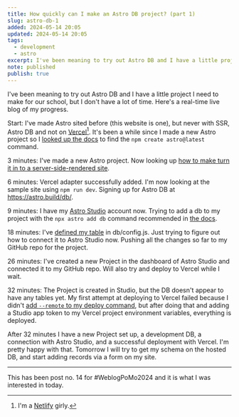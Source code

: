 ```yaml
---
title: How quickly can I make an Astro DB project? (part 1)
slug: astro-db-1
added: 2024-05-14 20:05
updated: 2024-05-14 20:05
tags:
  - development
  - astro
excerpt: I've been meaning to try out Astro DB and I have a little project I need to make for our school, but I don't have a lot of time. Here's a real-time live blog of my progress.
note: published
publish: true
---
```

I've been meaning to try out Astro DB and I have a little project I need to make for our school, but I don't have a lot of time. Here's a real-time live blog of my progress.

Start: I've made Astro sited before (this website is one), but never with SSR, Astro DB and not on [Vercel](https://vercel.com)[^1]. It's been a while since I made a new Astro project so I [looked up the docs](https://docs.astro.build/en/tutorial/1-setup/2/) to find the `npm create astro@latest` command.

3 minutes: I've made a new Astro project. Now looking up [how to make turn it in to a server-side-rendered site](https://docs.astro.build/en/guides/server-side-rendering/).

6 minutes: Vercel adapter successfully added. I'm now looking at the sample site using `npm run dev`. Signing up for Astro DB at https://astro.build/db/. 

9 minutes: I have my [Astro Studio](https://studio.astro.build) account now. Trying to add a db to my project with the `npx astro add db` command recommended in [the docs](https://docs.astro.build/en/guides/astro-db/).

18 minutes: I've [defined my table](https://studio.astro.build/rachsmithcodes/trivia-vote/settings/tokens) in db/config.js. Just trying to figure out how to connect it to Astro Studio now. Pushing all the changes so far to my GitHub repo for the project.

26 minutes: I've created a new Project in the dashboard of Astro Studio and connected it to my GitHub repo. Will also try and deploy to Vercel while I wait.

32 minutes: The Project is created in Studio, but the DB doesn't appear to have any tables yet. My first attempt at deploying to Vercel failed because I didn't [add `--remote` to my deploy command](https://docs.astro.build/en/guides/astro-db/#connect-to-astro-studio), but after doing that and adding a Studio app token to my Vercel project environment variables, everything is deployed.

After 32 minutes I have a new Project set up, a development DB, a connection with Astro Studio, and a successful deployment with Vercel. I'm pretty happy with that. Tomorrow I will try to get my schema on the hosted DB, and start adding records via a form on my site. 

<hr>

This has been post no. 14 for #WeblogPoMo2024 and it is what I was interested in today.

[^1]: I'm a [Netlify](https://www.netlify.com/) girly.